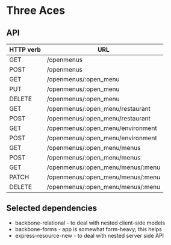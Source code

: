 # Three Aces

## API

| HTTP verb | URL
| --------- | ---
| GET       | /openmenus
| POST      | /openmenus
| GET       | /openmenus/:open_menu
| PUT       | /openmenus/:open_menu
| DELETE    | /openmenus/:open_menu
| GET       | /openmenus/:open_menu/restaurant
| POST      | /openmenus/:open_menu/restaurant
| GET       | /openmenus/:open_menu/environment
| POST      | /openmenus/:open_menu/environment
| GET       | /openmenus/:open_menu/menus
| POST      | /openmenus/:open_menu/menus
| GET       | /openmenus/:open_menu/menus/:menu
| PATCH     | /openmenus/:open_menu/menus/:menu
| DELETE    | /openmenus/:open_menu/menus/:menu

## Selected dependencies

* backbone-relational - to deal with nested client-side models
* backbone-forms - app is somewhat form-heavy; this helps
* express-resource-new - to deal with nested server side API
